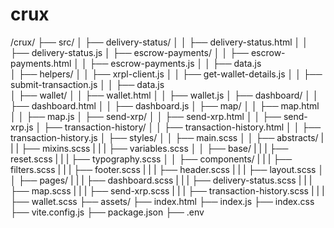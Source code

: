 # crux

/crux/
├── src/
│   ├── delivery-status/
│   │   ├── delivery-status.html
│   │   ├── delivery-status.js
│   ├── escrow-payments/
│   │   ├── escrow-payments.html
│   │   ├── escrow-payments.js
│   │   ├── data.js   
│   ├── helpers/
│   │   ├── xrpl-client.js
│   │   ├── get-wallet-details.js
│   │   ├── submit-transaction.js
│   │   ├── data.js             
│   ├── wallet/
│   │   ├── wallet.html
│   │   ├── wallet.js
│   ├── dashboard/
│   │   ├── dashboard.html
│   │   ├── dashboard.js
│   ├── map/
│   │   ├── map.html
│   │   ├── map.js
│   ├── send-xrp/
│   │   ├── send-xrp.html
│   │   ├── send-xrp.js
│   ├── transaction-history/
│   │   ├── transaction-history.html
│   │   ├── transaction-history.js
│   ├── styles/
│   │   ├── main.scss
│   │   ├── abstracts/
|   |   |   ├── mixins.scss
|   |   |   ├── variables.scss
│   │   ├── base/
|   |   |   ├── reset.scss
|   |   |   ├── typography.scss
│   │   ├── components/
|   |   |   ├── filters.scss
|   |   |   ├── footer.scss
|   |   |   ├── header.scss
|   |   |   ├── layout.scss
│   │   ├── pages/
|   |   |   ├── dashboard.scss
|   |   |   ├── delivery-status.scss
|   |   |   ├── map.scss
|   |   |   ├── send-xrp.scss
|   |   |   ├── transaction-history.scss
|   |   |   ├── wallet.scss
├── assets/
├── index.html
├── index.js
├── index.css
├── vite.config.js
├── package.json
├── .env